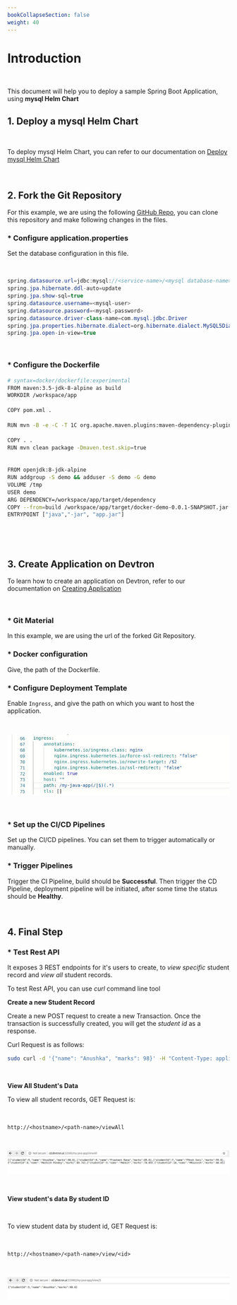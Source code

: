 ```yaml
---
bookCollapseSection: false
weight: 40
---
```


# Introduction

<br />

This document will help you to deploy a sample Spring Boot Application, using **mysql Helm Chart** 


## 1. Deploy a mysql Helm Chart

<br />

To deploy mysql Helm Chart, you can refer to our documentation on [Deploy mysql Helm Chart](https://docs.devtron.ai/docs/reference/deploy-chart/examples/deploying-mysql-helm-chart/)

<br />

## 2. Fork the Git Repository

For this example, we are using the following [GitHub Repo](https://github.com/devtron-labs/springboot), you can clone this repository and make following changes in the files.

### * Configure application.properties 

Set the database configuration in this file.

<br />

```java
spring.datasource.url=jdbc:mysql://<service-name>/<mysql database-name>
spring.jpa.hibernate.ddl-auto=update
spring.jpa.show-sql=true
spring.datasource.username=<mysql-user>
spring.datasource.password=<mysql-password>
spring.datasource.driver-class-name=com.mysql.jdbc.Driver
spring.jpa.properties.hibernate.dialect=org.hibernate.dialect.MySQL5Dialect
spring.jpa.open-in-view=true

```

<br />

### * Configure the Dockerfile

```bash
# syntax=docker/dockerfile:experimental
FROM maven:3.5-jdk-8-alpine as build
WORKDIR /workspace/app

COPY pom.xml .

RUN mvn -B -e -C -T 1C org.apache.maven.plugins:maven-dependency-plugin:3.0.2:go-offline

COPY . .
RUN mvn clean package -Dmaven.test.skip=true


FROM openjdk:8-jdk-alpine
RUN addgroup -S demo && adduser -S demo -G demo
VOLUME /tmp
USER demo
ARG DEPENDENCY=/workspace/app/target/dependency
COPY --from=build /workspace/app/target/docker-demo-0.0.1-SNAPSHOT.jar app.jar
ENTRYPOINT ["java","-jar", "app.jar"]
```
<br />

&nbsp;&nbsp;

## 3. Create Application on Devtron

To learn how to create an application on Devtron, refer to our documentation on [Creating Application](https://docs.devtron.ai/docs/reference/creating-application/)

<br />

### * Git Material

In this example, we are using the url of the forked Git Repository.

### * Docker configuration 

Give, the path of the Dockerfile.

### * Configure Deployment Template

Enable `Ingress`, and give the path on which you want to host the application.

&nbsp;&nbsp;

![ingress](../three.jpg "ingress annotations")

&nbsp;&nbsp;

### * Set up the CI/CD Pipelines

Set up the CI/CD pipelines. You can set them to trigger automatically or manually.

### * Trigger Pipelines

Trigger the CI Pipeline, build should be **Successful**. Then trigger the CD Pipeline, deployment pipeline will be initiated, after some time the status should be **Healthy**.

<br />

## 4. Final Step

### * Test Rest API

It exposes 3 REST endpoints for it's users to create, to *view specific* student record and *view all* student records.

To test Rest API, you can use *curl* command line tool

**Create a new Student Record**

Create a new POST request to create a new Transaction. Once the transaction is successfully created, you will get the *student id* as a response.

Curl Request is as follows:

```bash
sudo curl -d '{"name": "Anushka", "marks": 98}' -H "Content-Type: application/json" -X POST http://<hostname>/<path-name>/create
```

<br />

**View All Student's Data**

To view all student records, GET Request is:

&nbsp;&nbsp;

`http://<hostname>/<path-name>/viewAll`

&nbsp;&nbsp;

![Discover chart store](../view5.jpg)

&nbsp;&nbsp;

**View student's data By student ID**

<br />

To view student data by student id, GET Request is:

<br />

`http://<hostname>/<path-name>/view/<id>`

&nbsp;&nbsp;

![Discover chart store](../view6.jpg)

<br />


















